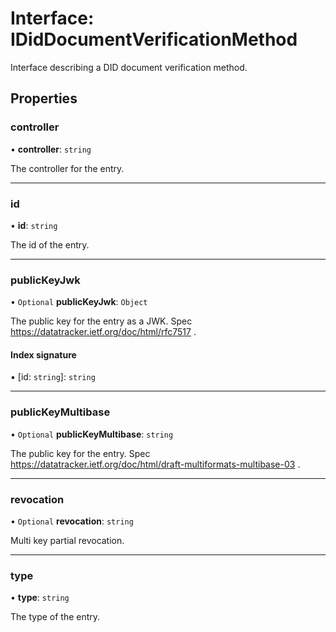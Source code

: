 # Interface: IDidDocumentVerificationMethod

Interface describing a DID document verification method.

## Properties

### controller

• **controller**: `string`

The controller for the entry.

___

### id

• **id**: `string`

The id of the entry.

___

### publicKeyJwk

• `Optional` **publicKeyJwk**: `Object`

The public key for the entry as a JWK.
Spec https://datatracker.ietf.org/doc/html/rfc7517 .

#### Index signature

▪ [id: `string`]: `string`

___

### publicKeyMultibase

• `Optional` **publicKeyMultibase**: `string`

The public key for the entry.
Spec https://datatracker.ietf.org/doc/html/draft-multiformats-multibase-03 .

___

### revocation

• `Optional` **revocation**: `string`

Multi key partial revocation.

___

### type

• **type**: `string`

The type of the entry.
